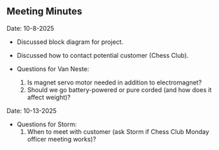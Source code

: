 ## Meeting Minutes
Date: 10-8-2025

* Discussed block diagram for project.
* Discussed how to contact potential customer (Chess Club).

* Questions for Van Neste:
  1. Is magnet servo motor needed in addition to electromagnet?
  2. Should we go battery-powered or pure corded (and how does it affect weight)?


Date: 10-13-2025

* Questions for Storm:
  1. When to meet with customer (ask Storm if Chess Club Monday officer meeting works)?
